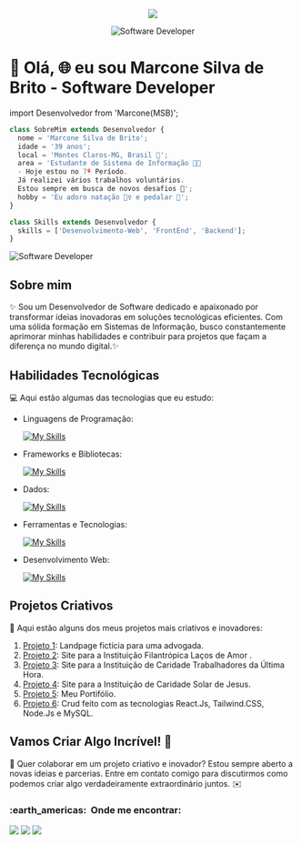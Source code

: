 <div align="center">
  <p align="center">
  <a href="https://github.com/marconesdb/readme-typing-svg"><img src="https://readme-typing-svg.herokuapp.com/?lines=Desenvolvedor%20FullStack%20;Sejam%20%20Bem-Vindos%20&font=Fira%20Code&center=true&width=440&height=45&color=2E8B57&vCenter=true&size=22"  ></a>
</p>
  <img src="https://repository-images.githubusercontent.com/462900780/0a10af70-6cbf-46df-9071-0ff586a3b1d6" alt="Software Developer">
</div>

# 🚀 Olá, **🌐** eu sou Marcone Silva de Brito - Software Developer 

import Desenvolvedor from 'Marcone(MSB)';

```js
class SobreMim extends Desenvolvedor {
  nome = 'Marcone Silva de Brito';
  idade = '39 anos';
  local = 'Montes Claros-MG, Brasil 🔰';
  area = 'Estudante de Sistema de Informação 👨‍🎓
  - Hoje estou no 7º Período.
  Já realizei vários trabalhos voluntários.
  Estou sempre em busca de novos desafios 🚀';
  hobby = 'Eu adoro natação 🏊‍♀️ e pedalar 🚵';
}

class Skills extends Desenvolvedor {
  skills = ['Desenvolvimento-Web', 'FrontEnd', 'Backend'];
}
```

<img src="https://camo.githubusercontent.com/083b79bffce8cf2b1301b51674829be61b062522042d43b746cff4191a0e28a7/68747470733a2f2f7777772e77656232347a6f6e652e636f6d2f77702d636f6e74656e742f75706c6f6164732f323032322f30392f3263373738655f38396430396333383062376234613039626364626362333239633437333462335f6d76322e676966" alt="Software Developer">

## Sobre mim

✨ Sou um Desenvolvedor de Software dedicado e apaixonado por transformar ideias inovadoras em soluções tecnológicas eficientes. Com uma sólida formação em Sistemas de Informação, busco constantemente aprimorar minhas habilidades e contribuir para projetos que façam a diferença no mundo digital.✨



## Habilidades Tecnológicas

💻 Aqui estão algumas das tecnologias que eu estudo:

-  Linguagens de Programação: 

    [![My Skills](https://skillicons.dev/icons?i=php,javascript,python,java,typescript)](https://skillicons.dev)
- Frameworks e Bibliotecas: 

    [![My Skills](https://skillicons.dev/icons?i=next,react,tailwind,bootstrap,nodejs)](https://skillicons.dev)
- Dados: 

    [![My Skills](https://skillicons.dev/icons?i=mysql)](https://skillicons.dev)
- Ferramentas e Tecnologias: 

    [![My Skills](https://skillicons.dev/icons?i=git,github,visualstudio,eclipse,vite)](https://skillicons.dev)
- Desenvolvimento Web:

    [![My Skills](https://skillicons.dev/icons?i=html,css)](https://skillicons.dev) 
## Projetos Criativos

🎨 Aqui estão alguns dos meus projetos mais criativos e inovadores:


1. [Projeto 1](https://site-karina-cevalles.vercel.app/): Landpage fictícia para uma advogada.
2. [Projeto 2](https://site-lacosdeamor.vercel.app/): Site para a Instituição Filantrópica Laços de Amor .
3. [Projeto 3](https://marconesdb.github.io/SiteTrabalhadoresDaUltimaHora/): Site para a Instituição de Caridade Trabalhadores da Última Hora.
4. [Projeto 4](https://www.solardejesus.com.br): Site para a Instituição de Caridade Solar de Jesus.
5. [Projeto 5](https://portifolio-react-3qhv.vercel.app/): Meu Portifólio.
6. [Projeto 6](https://github.com/marconesdb/Crud_React-Node-MySQL): Crud feito com as tecnologias React.Js, Tailwind.CSS,  Node.Js e MySQL.

## Vamos Criar Algo Incrível! 💫

💬 Quer colaborar em um projeto criativo e inovador? Estou sempre aberto a novas ideias e parcerias. Entre em contato comigo para discutirmos como podemos criar algo verdadeiramente extraordinário juntos. ✉️

<div>
   <h3> :earth_americas: &nbsp;Onde me encontrar: </h3> 
 <a href="https://www.instagram.com/marcone.silv.3/" target="_blank"><img src="https://img.shields.io/badge/-Instagram-%23E4405F?style=for-the-badge&logo=instagram&logoColor=white" target="_blank"></a>
   <a href = "mailto:marconebritt@gmail.com"><img src="https://img.shields.io/badge/-Gmail-%23333?style=for-the-badge&logo=gmail&logoColor=white" target="_blank"></a>
  <a href="https://www.linkedin.com/in/marconesb/" target="_blank"><img src="https://img.shields.io/badge/-LinkedIn-%230077B5?style=for-the-badge&logo=linkedin&logoColor=white" target="_blank"></a>


